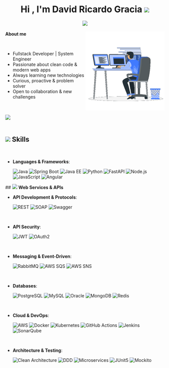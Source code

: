 <h1 align="center"><b>Hi , I'm David Ricardo Gracia  </b><img src="https://media.giphy.com/media/hvRJCLFzcasrR4ia7z/giphy.gif" width="35"></h1>

<p align="center">
  <img src="https://readme-typing-svg.herokuapp.com?font=Fira+Code&pause=1000&color=00C7FF&center=true&vCenter=true&width=600&height=60&lines=Fullstack+Developer;System+Engineer;Always+learning+new+things!">
</p>

**About me**
<picture> <img align="right" src="https://github.com/0xAbdulKhalid/0xAbdulKhalid/raw/main/assets/mdImages/Right_Side.gif" width = 250px></picture>

<br>

- Fullstack Developer | System Engineer  
- Passionate about clean code & modern web apps  
- Always learning new technologies  
- Curious, proactive & problem solver  
- Open to collaboration & new challenges

<br><br>
<img src="https://user-images.githubusercontent.com/73097560/115834477-dbab4500-a447-11eb-908a-139a6edaec5c.gif"><br><br>

## <img src="https://media2.giphy.com/media/QssGEmpkyEOhBCb7e1/giphy.gif?cid=ecf05e47a0n3gi1bfqntqmob8g9aid1oyj2wr3ds3mg700bl&rid=giphy.gif" width="25"><b> Skills</b>
<br>

<p align="center">

- **Languages & Frameworks**:

    ![Java](https://img.shields.io/badge/Java-007396?style=for-the-badge&logo=java&logoColor=white)
    ![Spring Boot](https://img.shields.io/badge/Spring_Boot-6DB33F?style=for-the-badge&logo=spring&logoColor=white)
    ![Java EE](https://img.shields.io/badge/Java_EE-007396?style=for-the-badge&logo=java&logoColor=white)
    ![Python](https://img.shields.io/badge/Python-3776AB?style=for-the-badge&logo=python&logoColor=white)
    ![FastAPI](https://img.shields.io/badge/FastAPI-009688?style=for-the-badge&logo=fastapi&logoColor=white)
    ![Node.js](https://img.shields.io/badge/Node.js-339933?style=for-the-badge&logo=nodedotjs&logoColor=white)
    ![JavaScript](https://img.shields.io/badge/JavaScript-F7DF1E?style=for-the-badge&logo=javascript&logoColor=black)
    ![Angular](https://img.shields.io/badge/Angular-DD0031?style=for-the-badge&logo=angular&logoColor=white)

</p>
## <img src="https://media.giphy.com/media/3oEjI6SIIHBdRxXI40/giphy.gif" width="25"> <b>Web Services & APIs</b>
<br>

<p align="center">

- **API Development & Protocols**:

    ![REST](https://img.shields.io/badge/RESTful_API-6DB33F?style=for-the-badge&logo=restfulapi&logoColor=white)
    ![SOAP](https://img.shields.io/badge/SOAP-007396?style=for-the-badge&logo=apache&logoColor=white)
    ![Swagger](https://img.shields.io/badge/Swagger-85EA2D?style=for-the-badge&logo=swagger&logoColor=white)

<br>

- **API Security**:

    ![JWT](https://img.shields.io/badge/JWT-000000?style=for-the-badge&logo=jwt&logoColor=white)
    ![OAuth2](https://img.shields.io/badge/OAuth2-4285F4?style=for-the-badge&logo=oauth&logoColor=white)

<br>

- **Messaging & Event-Driven**:

    ![RabbitMQ](https://img.shields.io/badge/RabbitMQ-FF6600?style=for-the-badge&logo=rabbitmq&logoColor=white)
    ![AWS SQS](https://img.shields.io/badge/AWS_SQS-FF9900?style=for-the-badge&logo=amazon-aws&logoColor=white)
    ![AWS SNS](https://img.shields.io/badge/AWS_SNS-FF9900?style=for-the-badge&logo=amazon-aws&logoColor=white)

<br>

- **Databases**:

    ![PostgreSQL](https://img.shields.io/badge/PostgreSQL-336791?style=for-the-badge&logo=postgresql&logoColor=white)
    ![MySQL](https://img.shields.io/badge/MySQL-4479A1?style=for-the-badge&logo=mysql&logoColor=white)
    ![Oracle](https://img.shields.io/badge/Oracle-F80000?style=for-the-badge&logo=oracle&logoColor=white)
    ![MongoDB](https://img.shields.io/badge/MongoDB-47A248?style=for-the-badge&logo=mongodb&logoColor=white)
    ![Redis](https://img.shields.io/badge/Redis-DC382D?style=for-the-badge&logo=redis&logoColor=white)

<br>

- **Cloud & DevOps**:

    ![AWS](https://img.shields.io/badge/AWS-232F3E?style=for-the-badge&logo=amazon-aws&logoColor=white)
    ![Docker](https://img.shields.io/badge/Docker-2496ED?style=for-the-badge&logo=docker&logoColor=white)
    ![Kubernetes](https://img.shields.io/badge/Kubernetes-326CE5?style=for-the-badge&logo=kubernetes&logoColor=white)
    ![GitHub Actions](https://img.shields.io/badge/GitHub_Actions-2088FF?style=for-the-badge&logo=github&logoColor=white)
    ![Jenkins](https://img.shields.io/badge/Jenkins-D24939?style=for-the-badge&logo=jenkins&logoColor=white)
    ![SonarQube](https://img.shields.io/badge/SonarQube-4E9BCD?style=for-the-badge&logo=sonarqube&logoColor=white)

<br>

- **Architecture & Testing**:

    ![Clean Architecture](https://img.shields.io/badge/Clean_Architecture-6DB33F?style=for-the-badge)
    ![DDD](https://img.shields.io/badge/DDD-FF5722?style=for-the-badge)
    ![Microservices](https://img.shields.io/badge/Microservices-00BCD4?style=for-the-badge)
    ![JUnit5](https://img.shields.io/badge/JUnit5-25A162?style=for-the-badge&logo=junit5&logoColor=white)
    ![Mockito](https://img.shields.io/badge/Mockito-0DAB76?style=for-the-badge&logo=mockito&logoColor=white)

</p>



